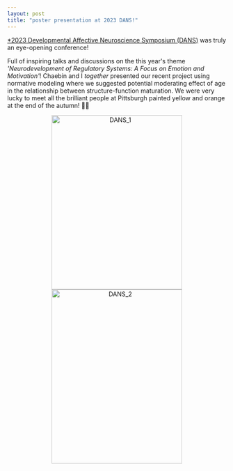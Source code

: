 ```yaml
---
layout: post
title: "poster presentation at 2023 DANS!"
---
```


[*2023 Developmental Affective Neuroscience Symposium (DANS)](https://www.dans.pitt.edu/) was truly an eye-opening conference! 

Full of inspiring talks and discussions on the this year's theme _'Neurodevelopment of Regulatory Systems: A Focus on Emotion and Motivation'_! Chaebin and I _together_ presented our recent project using normative modeling where we suggested potential moderating effect of age in the relationship between structure-function maturation. We were very lucky to meet all the brilliant people at Pittsburgh painted yellow and orange at the end of the autumn! 🍂🍁     


<p align="center">
   <img src="https://github.com/suzanpark/suzanpark.github.io/assets/143306172/1b0e8783-8894-4c56-ba18-215fb4ec51f9" alt="DANS_1" width="300" height="400"/> <img src="https://github.com/suzanpark/suzanpark.github.io/assets/143306172/737b3df4-6455-4b02-b955-39e04b15af65" alt="DANS_2" width="300" height="400"/>
</p>
